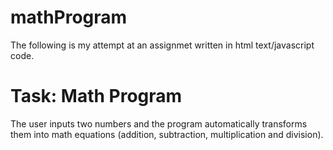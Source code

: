 # mathProgram

The following is my attempt at an assignmet written in html text/javascript code.

# Task: Math Program
The user inputs two numbers and the program automatically transforms them into math equations (addition, subtraction, multiplication and division).
